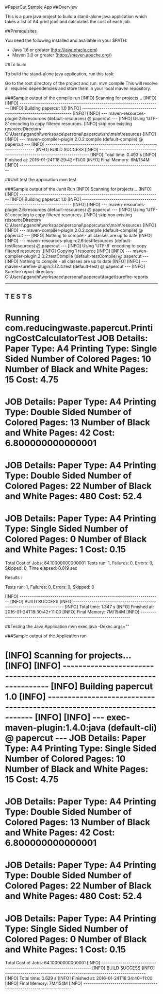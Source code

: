 #PaperCut Sample App
##Overview

This is a pure java project to build a stand-alone java application which takes a list of A4 print jobs and calculates the cost of each job.

##Prerequisites

You need the following installed and available in your $PATH:

- Java 1.6 or greater (http://java.oracle.com)
- Maven 3.0 or greater (https://maven.apache.org/)

##To build

To build the stand-alone java application, run this task:

Go to the root directory of the project and run:
mvn compile
This will resolve all required dependencies and store them in your local maven repository. 

###Sample output of the compile run
[INFO] Scanning for projects...
[INFO]
[INFO] ------------------------------------------------------------------------
[INFO] Building papercut 1.0
[INFO] ------------------------------------------------------------------------
[INFO]
[INFO] --- maven-resources-plugin:2.6:resources (default-resources) @ papercut ---
[INFO] Using 'UTF-8' encoding to copy filtered resources.
[INFO] skip non existing resourceDirectory C:\Users\pgandhi\workspace\personal\papercut\src\main\resources
[INFO]
[INFO] --- maven-compiler-plugin:2.0.2:compile (default-compile) @ papercut ---
[INFO] ------------------------------------------------------------------------
[INFO] BUILD SUCCESS
[INFO] ------------------------------------------------------------------------
[INFO] Total time: 0.493 s
[INFO] Finished at: 2016-01-24T18:29:42+11:00
[INFO] Final Memory: 6M/154M
[INFO] ------------------------------------------------------------------------

##Unit test the application
mvn test

###Sample output of the Junit Run
[INFO] Scanning for projects...
[INFO]
[INFO] ------------------------------------------------------------------------
[INFO] Building papercut 1.0
[INFO] ------------------------------------------------------------------------
[INFO]
[INFO] --- maven-resources-plugin:2.6:resources (default-resources) @ papercut ---
[INFO] Using 'UTF-8' encoding to copy filtered resources.
[INFO] skip non existing resourceDirectory C:\Users\pgandhi\workspace\personal\papercut\src\main\resources
[INFO]
[INFO] --- maven-compiler-plugin:2.0.2:compile (default-compile) @ papercut ---
[INFO] Nothing to compile - all classes are up to date
[INFO]
[INFO] --- maven-resources-plugin:2.6:testResources (default-testResources) @ papercut ---
[INFO] Using 'UTF-8' encoding to copy filtered resources.
[INFO] Copying 1 resource
[INFO]
[INFO] --- maven-compiler-plugin:2.0.2:testCompile (default-testCompile) @ papercut ---
[INFO] Nothing to compile - all classes are up to date
[INFO]
[INFO] --- maven-surefire-plugin:2.12.4:test (default-test) @ papercut ---
[INFO] Surefire report directory: C:\Users\pgandhi\workspace\personal\papercut\target\surefire-reports

-------------------------------------------------------
 T E S T S
-------------------------------------------------------
Running com.reducingwaste.papercut.PrintingCostCalculatorTest
JOB Details:
Paper Type: A4
Printing Type: Single Sided
Number of Colored Pages: 10
Number of Black and White Pages: 15
Cost: 4.75
====================================
JOB Details:
Paper Type: A4
Printing Type: Double Sided
Number of Colored Pages: 13
Number of Black and White Pages: 42
Cost: 6.800000000000001
====================================
JOB Details:
Paper Type: A4
Printing Type: Double Sided
Number of Colored Pages: 22
Number of Black and White Pages: 480
Cost: 52.4
====================================
JOB Details:
Paper Type: A4
Printing Type: Single Sided
Number of Colored Pages: 0
Number of Black and White Pages: 1
Cost: 0.15
====================================
Total Cost of Jobs: 64.10000000000001
Tests run: 1, Failures: 0, Errors: 0, Skipped: 0, Time elapsed: 0.019 sec

Results :

Tests run: 1, Failures: 0, Errors: 0, Skipped: 0

[INFO] ------------------------------------------------------------------------
[INFO] BUILD SUCCESS
[INFO] ------------------------------------------------------------------------
[INFO] Total time: 1.347 s
[INFO] Finished at: 2016-01-24T18:30:42+11:00
[INFO] Final Memory: 7M/154M
[INFO] ------------------------------------------------------------------------

##Testing the Java Application
mvn exec:java -Dexec.args="<Complete Path of the file having list of A4 print jobs>"

###Sample output of the Application run

[INFO] Scanning for projects...
[INFO]
[INFO] ------------------------------------------------------------------------
[INFO] Building papercut 1.0
[INFO] ------------------------------------------------------------------------
[INFO]
[INFO] --- exec-maven-plugin:1.4.0:java (default-cli) @ papercut ---
JOB Details:
Paper Type: A4
Printing Type: Single Sided
Number of Colored Pages: 10
Number of Black and White Pages: 15
Cost: 4.75
====================================
JOB Details:
Paper Type: A4
Printing Type: Double Sided
Number of Colored Pages: 13
Number of Black and White Pages: 42
Cost: 6.800000000000001
====================================
JOB Details:
Paper Type: A4
Printing Type: Double Sided
Number of Colored Pages: 22
Number of Black and White Pages: 480
Cost: 52.4
====================================
JOB Details:
Paper Type: A4
Printing Type: Single Sided
Number of Colored Pages: 0
Number of Black and White Pages: 1
Cost: 0.15
====================================
Total Cost of Jobs: 64.10000000000001
[INFO] ------------------------------------------------------------------------
[INFO] BUILD SUCCESS
[INFO] ------------------------------------------------------------------------
[INFO] Total time: 0.629 s
[INFO] Finished at: 2016-01-24T18:34:40+11:00
[INFO] Final Memory: 7M/154M
[INFO] ------------------------------------------------------------------------



